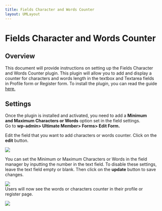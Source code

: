 ```yaml
---
title: Fields Character and Words Counter 
layout: UMLayout
---
```

# Fields Character and Words Counter


## Overview
<p>
	This document will provide instructions on setting up the Fields Character and Words Counter plugin. This plugin will allow you to add and display a counter for characters and words length in the textbox and Textarea fields in Profile form or Register form. To install the plugin, you can read the guide
	<a href="https://ultimatemember.github.io/Extended/article/1663-download-installation-of-the-basic-extensions"> here.</a></p>

## Settings
<p>
	Once the plugin is installed and activated, you need to add a 
	<strong>Minimum and </strong><strong>Maximum Characters or Words</strong> option set in the field settings. <br>
	Go to 
	<strong>wp-admin> Ultimate Member> Forms> Edit Form.</strong></p><p>
	Edit the field that you want to add characters or words counter. Click on the 
	<strong>edit</strong> button.</p><p>
	<img src="https://s3.amazonaws.com/helpscout.net/docs/assets/561c96629033600a7a36d662/images/61e584822130e5169467d838/file-99GkfBVFgJ.png"></p><p>
	You can set the Minimum or Maximum Characters or Words in the field manager by inputting the number in the text field. To disable these settings, leave the text field empty or blank. Then click on the 
	<strong>update</strong> button to save changes.</p><p>
	<img src="https://s3.amazonaws.com/helpscout.net/docs/assets/561c96629033600a7a36d662/images/61e5849a2130e5169467d839/file-x98KltWdUe.png"><br>
	Users will now see the words or characters counter in their profile or register page.</p><p>
	<img src="https://s3.amazonaws.com/helpscout.net/docs/assets/561c96629033600a7a36d662/images/61e5862339e5d05141b5ff50/file-oewVizXm7u.png"></p>
